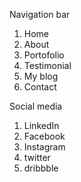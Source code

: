 Navigation bar
1. Home
2. About
3. Portofolio
4. Testimonial
5. My blog
6. Contact

Social media
1. LinkedIn
2. Facebook
3. Instagram
4. twitter
5. dribbble

